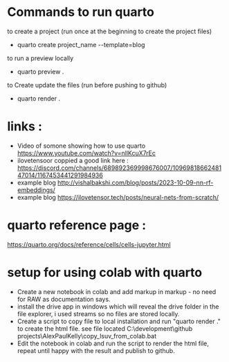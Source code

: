 # Commands to run quarto

to create a project (run once at the beginning to create the project files)
- quarto create project_name --template=blog

to run a preview locally
- quarto preview .

to Create update the files (run before pushing to github)
- quarto render .

# links :

- Video of somone showing how to use quarto https://www.youtube.com/watch?v=nllKcuX7rEc
- ilovetensoor coppied a good link here : https://discord.com/channels/689892369998676007/1096981866248147014/1167453441291984936
- example blog http://vishalbakshi.com/blog/posts/2023-10-09-nn-rf-embeddings/
- example blog https://ilovetensor.tech/posts/neural-nets-from-scratch/

# quarto reference page : 

https://quarto.org/docs/reference/cells/cells-jupyter.html


# setup for using colab with quarto

- Create a new notebook in colab and add markup in markup - no need for RAW as documentation says.
- install the drive app in windows which will reveal the drive folder in the file explorer, i used streams so no files are stored locally.
- Create a script to copy file to local installation and run "quarto render ." to create the html file. see file located C:\development\github projects\AlexPaulKelly\copy_lsuv_from_colab.bat
- Edit the notebook in colab and run the script to render the html file, repeat until happy with the result and publish to github.

